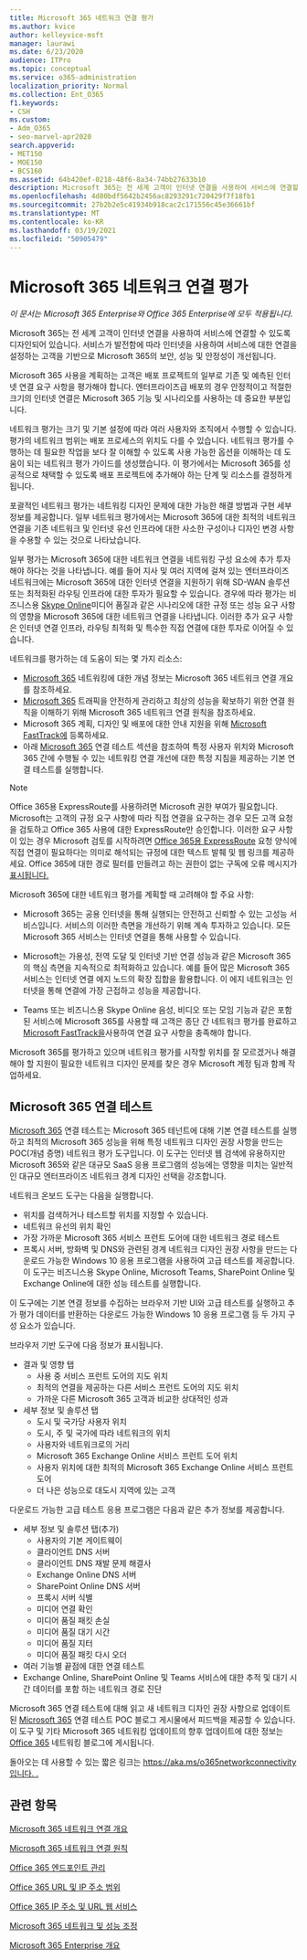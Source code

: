 ```yaml
---
title: Microsoft 365 네트워크 연결 평가
ms.author: kvice
author: kelleyvice-msft
manager: laurawi
ms.date: 6/23/2020
audience: ITPro
ms.topic: conceptual
ms.service: o365-administration
localization_priority: Normal
ms.collection: Ent_O365
f1.keywords:
- CSH
ms.custom:
- Adm_O365
- seo-marvel-apr2020
search.appverid:
- MET150
- MOE150
- BCS160
ms.assetid: 64b420ef-0218-48f6-8a34-74bb27633b10
description: Microsoft 365는 전 세계 고객이 인터넷 연결을 사용하여 서비스에 연결할 수 있도록 디자인되어 있습니다. 서비스가 발전함에 따라 인터넷을 사용하여 서비스에 대한 연결을 설정하는 고객을 기반으로 Microsoft 365의 보안, 성능 및 안정성이 개선됩니다.
ms.openlocfilehash: 4d80bdf5642b2456ac8293291c720429f7f18fb1
ms.sourcegitcommit: 27b2b2e5c41934b918cac2c171556c45e36661bf
ms.translationtype: MT
ms.contentlocale: ko-KR
ms.lasthandoff: 03/19/2021
ms.locfileid: "50905479"
---
```

# <a name="assessing-microsoft-365-network-connectivity"></a>Microsoft 365 네트워크 연결 평가

*이 문서는 Microsoft 365 Enterprise와 Office 365 Enterprise에 모두 적용됩니다.*

Microsoft 365는 전 세계 고객이 인터넷 연결을 사용하여 서비스에 연결할 수 있도록 디자인되어 있습니다. 서비스가 발전함에 따라 인터넷을 사용하여 서비스에 대한 연결을 설정하는 고객을 기반으로 Microsoft 365의 보안, 성능 및 안정성이 개선됩니다.
  
Microsoft 365 사용을 계획하는 고객은 배포 프로젝트의 일부로 기존 및 예측된 인터넷 연결 요구 사항을 평가해야 합니다. 엔터프라이즈급 배포의 경우 안정적이고 적절한 크기의 인터넷 연결은 Microsoft 365 기능 및 시나리오를 사용하는 데 중요한 부분입니다.
  
네트워크 평가는 크기 및 기본 설정에 따라 여러 사용자와 조직에서 수행할 수 있습니다. 평가의 네트워크 범위는 배포 프로세스의 위치도 다를 수 있습니다. 네트워크 평가를 수행하는 데 필요한 작업을 보다 잘 이해할 수 있도록 사용 가능한 옵션을 이해하는 데 도움이 되는 네트워크 평가 가이드를 생성했습니다. 이 평가에서는 Microsoft 365를 성공적으로 채택할 수 있도록 배포 프로젝트에 추가해야 하는 단계 및 리소스를 결정하게 됩니다.
  
포괄적인 네트워크 평가는 네트워킹 디자인 문제에 대한 가능한 해결 방법과 구현 세부 정보를 제공합니다. 일부 네트워크 평가에서는 Microsoft 365에 대한 최적의 네트워크 연결을 기존 네트워크 및 인터넷 유선 인프라에 대한 사소한 구성이나 디자인 변경 사항을 수용할 수 있는 것으로 나타났습니다.

일부 평가는 Microsoft 365에 대한 네트워크 연결을 네트워킹 구성 요소에 추가 투자해야 하다는 것을 나타냅니다. 예를 들어 지사 및 여러 지역에 걸쳐 있는 엔터프라이즈 네트워크에는 Microsoft 365에 대한 인터넷 연결을 지원하기 위해 SD-WAN 솔루션 또는 최적화된 라우팅 인프라에 대한 투자가 필요할 수 있습니다. 경우에 따라 평가는 비즈니스용 [Skype Online](https://support.office.com/article/Media-Quality-and-Network-Connectivity-Performance-in-Skype-for-Business-Online-5fe3e01b-34cf-44e0-b897-b0b2a83f0917)미디어 품질과 같은 시나리오에 대한 규정 또는 성능 요구 사항의 영향을 Microsoft 365에 대한 네트워크 연결을 나타냅니다. 이러한 추가 요구 사항은 인터넷 연결 인프라, 라우팅 최적화 및 특수한 직접 연결에 대한 투자로 이어질 수 있습니다.

네트워크를 평가하는 데 도움이 되는 몇 가지 리소스:

- [Microsoft 365](microsoft-365-networking-overview.md) 네트워킹에 대한 개념 정보는 Microsoft 365 네트워크 연결 개요를 참조하세요.
- [Microsoft 365](./microsoft-365-network-connectivity-principles.md) 트래픽을 안전하게 관리하고 최상의 성능을 확보하기 위한 연결 원칙을 이해하기 위해 Microsoft 365 네트워크 연결 원칙을 참조하세요.
- Microsoft 365 계획, 디자인 및 배포에 대한 안내 지원을 위해 [Microsoft FastTrack에](https://www.microsoft.com/fasttrack) 등록하세요. 
- 아래 [Microsoft 365](assessing-network-connectivity.md#the-microsoft-365-connectivity-test) 연결 테스트 섹션을 참조하여 특정 사용자 위치와 Microsoft 365 간에 수행될 수 있는 네트워킹 연결 개선에 대한 특정 지침을 제공하는 기본 연결 테스트를 실행합니다.

> [!NOTE]
> Office 365용 ExpressRoute를 사용하려면 Microsoft 권한 부여가 필요합니다. Microsoft는 고객의 규정 요구 사항에 따라 직접 연결을 요구하는 경우 모든 고객 요청을 검토하고 Office 365 사용에 대한 ExpressRoute만 승인합니다. 이러한 요구 사항이 있는 경우 Microsoft 검토를 시작하려면 [Office 365용 ExpressRoute](https://aka.ms/O365ERReview) 요청 양식에 직접 연결이 필요하다는 의미로 해석되는 규정에 대한 텍스트 발췌 및 웹 링크를 제공하세요. Office 365에 대한 경로 필터를 만들려고 하는 권한이 없는 구독에 오류 메시지가 [표시됩니다.](https://support.microsoft.com/kb/3181709)
  
Microsoft 365에 대한 네트워크 평가를 계획할 때 고려해야 할 주요 사항:
  
- Microsoft 365는 공용 인터넷을 통해 실행되는 안전하고 신뢰할 수 있는 고성능 서비스입니다. 서비스의 이러한 측면을 개선하기 위해 계속 투자하고 있습니다. 모든 Microsoft 365 서비스는 인터넷 연결을 통해 사용할 수 있습니다.

- Microsoft는 가용성, 전역 도달 및 인터넷 기반 연결 성능과 같은 Microsoft 365의 핵심 측면을 지속적으로 최적화하고 있습니다. 예를 들어 많은 Microsoft 365 서비스는 인터넷 연결 에지 노드의 확장 집합을 활용합니다. 이 에지 네트워크는 인터넷을 통해 연결에 가장 근접하고 성능을 제공합니다.

- Teams 또는 비즈니스용 Skype Online 음성, 비디오 또는 모임 기능과 같은 포함된 서비스에 Microsoft 365를 사용할 때 고객은 종단 간 네트워크 평가를 완료하고 [Microsoft FastTrack을](https://www.microsoft.com/fasttrack)사용하여 연결 요구 사항을 충족해야 합니다.

Microsoft 365를 평가하고 있으며 네트워크 평가를 시작할 위치를 잘 모르겠거나 해결해야 할 지원이 필요한 네트워크 디자인 문제를 찾은 경우 Microsoft 계정 팀과 함께 작업하세요.

## <a name="the-microsoft-365-connectivity-test"></a>Microsoft 365 연결 테스트

[Microsoft 365](https://aka.ms/netonboard) 연결 테스트는 Microsoft 365 테넌트에 대해 기본 연결 테스트를 실행하고 최적의 Microsoft 365 성능을 위해 특정 네트워크 디자인 권장 사항을 만드는 POC(개념 증명) 네트워크 평가 도구입니다. 이 도구는 인터넷 웹 검색에 유용하지만 Microsoft 365와 같은 대규모 SaaS 응용 프로그램의 성능에는 영향을 미치는 일반적인 대규모 엔터프라이즈 네트워크 경계 디자인 선택을 강조합니다.

네트워크 온보드 도구는 다음을 실행합니다.

- 위치를 검색하거나 테스트할 위치를 지정할 수 있습니다.
- 네트워크 유선의 위치 확인
- 가장 가까운 Microsoft 365 서비스 프런트 도어에 대한 네트워크 경로 테스트
- 프록시 서버, 방화벽 및 DNS와 관련된 경계 네트워크 디자인 권장 사항을 만드는 다운로드 가능한 Windows 10 응용 프로그램을 사용하여 고급 테스트를 제공합니다. 이 도구는 비즈니스용 Skype Online, Microsoft Teams, SharePoint Online 및 Exchange Online에 대한 성능 테스트를 실행합니다.

이 도구에는 기본 연결 정보를 수집하는 브라우저 기반 UI와 고급 테스트를 실행하고 추가 평가 데이터를 반환하는 다운로드 가능한 Windows 10 응용 프로그램 등 두 가지 구성 요소가 있습니다.

브라우저 기반 도구에 다음 정보가 표시됩니다.

- 결과 및 영향 탭
  - 사용 중 서비스 프런트 도어의 지도 위치
  - 최적의 연결을 제공하는 다른 서비스 프런트 도어의 지도 위치
  - 가까운 다른 Microsoft 365 고객과 비교한 상대적인 성과
- 세부 정보 및 솔루션 탭
  - 도시 및 국가당 사용자 위치
  - 도시, 주 및 국가에 따라 네트워크의 위치
  - 사용자와 네트워크로의 거리
  - Microsoft 365 Exchange Online 서비스 프런트 도어 위치
  - 사용자 위치에 대한 최적의 Microsoft 365 Exchange Online 서비스 프런트 도어
  - 더 나은 성능으로 대도시 지역에 있는 고객

다운로드 가능한 고급 테스트 응용 프로그램은 다음과 같은 추가 정보를 제공합니다.

- 세부 정보 및 솔루션 탭(추가)
  - 사용자의 기본 게이트웨이
  - 클라이언트 DNS 서버
  - 클라이언트 DNS 재발 문제 해결사
  - Exchange Online DNS 서버
  - SharePoint Online DNS 서버
  - 프록시 서버 식별
  - 미디어 연결 확인
  - 미디어 품질 패킷 손실
  - 미디어 품질 대기 시간
  - 미디어 품질 지터
  - 미디어 품질 패킷 다시 오더
- 여러 기능별 끝점에 대한 연결 테스트
- Exchange Online, SharePoint Online 및 Teams 서비스에 대한 추적 및 대기 시간 데이터를 포함 하는 네트워크 경로 진단

Microsoft 365 연결 테스트에 대해 읽고 새 네트워크 디자인 권장 사항으로 업데이트된 [Microsoft 365](https://techcommunity.microsoft.com/t5/Office-365-Networking/Updated-Office-365-Network-Onboarding-Tool-POC-with-new-network/m-p/711130#M130) 연결 테스트 POC 블로그 게시물에서 피드백을 제공할 수 있습니다. 이 도구 및 기타 Microsoft 365 네트워킹 업데이트의 향후 업데이트에 대한 정보는 [Office 365](https://techcommunity.microsoft.com/t5/Office-365-Networking/bd-p/Office365Networking) 네트워킹 블로그에 게시됩니다.
  
돌아오는 데 사용할 수 있는 짧은 링크는 [ https://aka.ms/o365networkconnectivity 입니다. .](./microsoft-365-network-connectivity-principles.md)
  
## <a name="related-topics"></a>관련 항목

[Microsoft 365 네트워크 연결 개요](microsoft-365-networking-overview.md)

[Microsoft 365 네트워크 연결 원칙](./microsoft-365-network-connectivity-principles.md)

[Office 365 엔드포인트 관리](managing-office-365-endpoints.md)

[Office 365 URL 및 IP 주소 범위](urls-and-ip-address-ranges.md)

[Office 365 IP 주소 및 URL 웹 서비스](microsoft-365-ip-web-service.md)

[Microsoft 365 네트워크 및 성능 조정](network-planning-and-performance.md)

[Microsoft 365 Enterprise 개요](microsoft-365-overview.md)